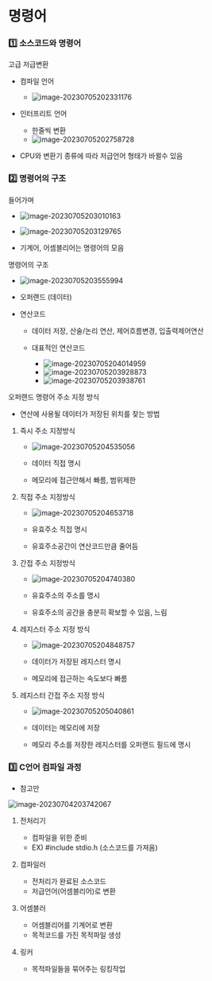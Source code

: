 # 명령어

### 1️⃣ 소스코드와 명령어

고급 저급변환

- 컴파일 언어
  - ![image-20230705202331176](img/image-20230705202331176.png)
- 인터프리트 언어
  - 한줄씩 변환
  - ![image-20230705202758728](img/image-20230705202758728.png)

- CPU와 변환기 종류에 따라 저급언어 형태가 바뀔수 있음



### 2️⃣ 명령어의 구조

들어가며

- ![image-20230705203010163](img/image-20230705203010163.png)

- ![image-20230705203129765](img/image-20230705203129765.png)

- 기계어, 어셈블리어는 명령어의 모음



명령어의 구조

- ![image-20230705203555994](img/image-20230705203555994.png)

- 오퍼랜드 (데이터)

- 연산코드

  - 데이터 저장, 산술/논리 연산, 제어흐름변경, 입출력제어연산

  - 대표적인 연산코드
    - ![image-20230705204014959](img/image-20230705204014959.png)
    - ![image-20230705203928873](img/image-20230705203928873.png)
    - ![image-20230705203938761](img/image-20230705203938761.png)



오퍼랜드 명령어 주소 지정 방식

- 연산에 사용될 데이터가 저장된 위치를 찾는 방법

1. 즉시 주소 지정방식

   - ![image-20230705204535056](img/image-20230705204535056.png)

   - 데이터 직접 명시

   - 메모리에 접근안해서 빠름, 범위제한

2. 직접 주소 지정방식

   - ![image-20230705204653718](img/image-20230705204653718.png)

   - 유효주소 직접 명시


   - 유효주소공간이 연산코드만큼 줄어듬

3. 간접 주소 지정방식

   - ![image-20230705204740380](img/image-20230705204740380.png)

   - 유효주소의 주소를 명시

   - 유효주소의 공간을 충분히 확보할 수 있음, 느림

4. 레지스터 주소 지정 방식

   - ![image-20230705204848757](img/image-20230705204848757.png)

   - 데이터가 저장된 레지스터 명시

   - 메모리에 접근하는 속도보다 빠름

5. 레지스터 간접 주소 지정 방식

   - ![image-20230705205040861](img/image-20230705205040861.png)

   - 데이터는 메모리에 저장

   - 메모리 주소를 저장한 레지스터를 오퍼랜드 필드에 명시



### 3️⃣ C언어 컴파일 과정

- 참고만

![image-20230704203742067](img/image-20230704203742067.png)

1. 전처리기
   - 컴파일을 위한 준비
   - EX) #include stdio.h (소스코드를 가져옴)
2. 컴파일러
   - 전처리가 완료된 소스코드
   - 저급언어(어셈블리어)로 변환
3. 어셈블러
   - 어셈블리어를 기계어로 변환
   - 목적코드를 가진 목적파일 생성

4. 링커
   - 목적파일들을 묶어주는 링킹작업

